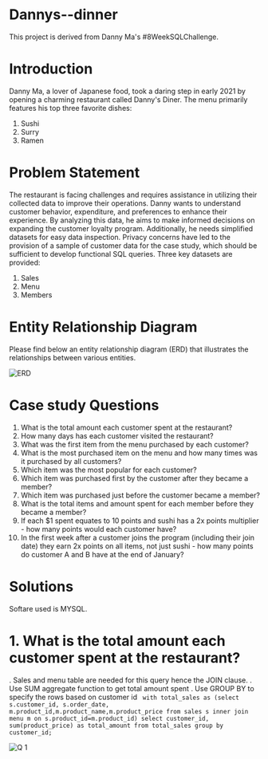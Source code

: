 # Dannys--dinner
This project is derived from Danny Ma's #8WeekSQLChallenge.

# Introduction
Danny Ma, a lover of Japanese food, took a daring step in early 2021 by opening a charming restaurant called Danny's Diner.
The menu primarily features his top three favorite dishes: 
1) Sushi 
2) Surry
3) Ramen 

# Problem Statement
The restaurant is facing challenges and requires assistance in utilizing their collected data to improve their operations. Danny wants to understand customer behavior, expenditure, and preferences to enhance their experience. 
By analyzing this data, he aims to make informed decisions on expanding the customer loyalty program. Additionally, he needs simplified datasets for easy data inspection. Privacy concerns have led to the provision of a sample of customer data for the case study, which should be sufficient to develop functional SQL queries. 
Three key datasets are provided: 
1) Sales
2) Menu
3) Members

# Entity Relationship Diagram
Please find below an entity relationship diagram (ERD) that illustrates the relationships between various entities.

![ERD](https://github.com/wanja-susan/Dannys--dinner/assets/130906675/6eb0ab19-2235-4b1a-bb76-65edf3595539)


# Case study Questions
1. What is the total amount each customer spent at the restaurant?
2. How many days has each customer visited the restaurant?
3. What was the first item from the menu purchased by each customer?
4. What is the most purchased item on the menu and how many times was it purchased by all customers?
5. Which item was the most popular for each customer?
6. Which item was purchased first by the customer after they became a member?
7. Which item was purchased just before the customer became a member?
8. What is the total items and amount spent for each member before they became a member?
9. If each $1 spent equates to 10 points and sushi has a 2x points multiplier - how many points would each customer have?
10. In the first week after a customer joins the program (including their join date) they earn 2x points on all items, not just sushi - how many points do customer A and B have at the end of January?

# Solutions
Softare used is MYSQL.

# 1. What is the total amount each customer spent at the restaurant?
. Sales and menu table are needed for this query hence the JOIN clause.
. Use SUM aggregate function to get total amount spent
. Use GROUP BY  to specify the rows based on customer id
` with total_sales as
        (select s.customer_id, s.order_date, m.product_id,m.product_name,m.product_price
         from sales s
         inner join menu m
         on s.product_id=m.product_id)
           select customer_id, sum(product_price) as total_amount
           from total_sales
           group by customer_id;`
           
![Q 1](https://github.com/wanja-susan/Dannys--dinner/assets/130906675/6b7edd98-f459-4b04-a9d9-01db55397a79)

           

